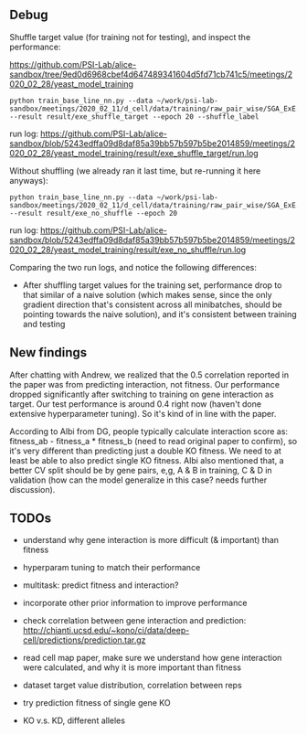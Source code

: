 

## Debug

Shuffle target value (for training not for testing), and inspect the performance:

https://github.com/PSI-Lab/alice-sandbox/tree/9ed0d6968cbef4d647489341604d5fd71cb741c5/meetings/2020_02_28/yeast_model_training

```
python train_base_line_nn.py --data ~/work/psi-lab-sandbox/meetings/2020_02_11/d_cell/data/training/raw_pair_wise/SGA_ExE.txt --result result/exe_shuffle_target --epoch 20 --shuffle_label
```

run log: https://github.com/PSI-Lab/alice-sandbox/blob/5243edffa09d8daf85a39bb57b597b5be2014859/meetings/2020_02_28/yeast_model_training/result/exe_shuffle_target/run.log


Without shuffling (we already ran it last time, but re-running it here anyways):

```
python train_base_line_nn.py --data ~/work/psi-lab-sandbox/meetings/2020_02_11/d_cell/data/training/raw_pair_wise/SGA_ExE.txt --result result/exe_no_shuffle --epoch 20
```

run log: https://github.com/PSI-Lab/alice-sandbox/blob/5243edffa09d8daf85a39bb57b597b5be2014859/meetings/2020_02_28/yeast_model_training/result/exe_no_shuffle/run.log

Comparing the two run logs, and notice the following differences:

- After shuffling target values for the training set,
performance drop to that similar of a naive solution
(which makes sense, since the only gradient direction that's consistent across all minibatches,
 should be pointing towards the naive solution),
and it's consistent between training and testing

## New findings

After chatting with Andrew, we realized that the 0.5 correlation reported in the paper
was from predicting interaction, not fitness.
Our performance dropped significantly after switching to training on gene interaction as target.
Our test performance is around 0.4 right now (haven't done extensive hyperparameter tuning).
So it's kind of in line with the paper.

According to Albi from DG, people typically calculate interaction score
as: fitness_ab - fitness_a * fitness_b (need to read original paper to confirm),
so it's very different than predicting just a double KO fitness.
We need to at least be able to also predict single KO fitness.
Albi also mentioned that, a better CV split should be by gene pairs, e,g, A & B in training, C & D in validation
(how can the model generalize in this case? needs further discussion).



## TODOs

- understand why gene interaction is more difficult (& important) than fitness

- hyperparam tuning to match their performance

- multitask: predict fitness and interaction?

- incorporate other prior information to improve performance

- check correlation between gene interaction and prediction:
http://chianti.ucsd.edu/~kono/ci/data/deep-cell/predictions/prediction.tar.gz

- read cell map paper, make sure we understand how gene interaction were calculated,
and why it is more important than fitness


- dataset target value distribution, correlation between reps

- try prediction fitness of single gene KO

- KO v.s. KD, different alleles



